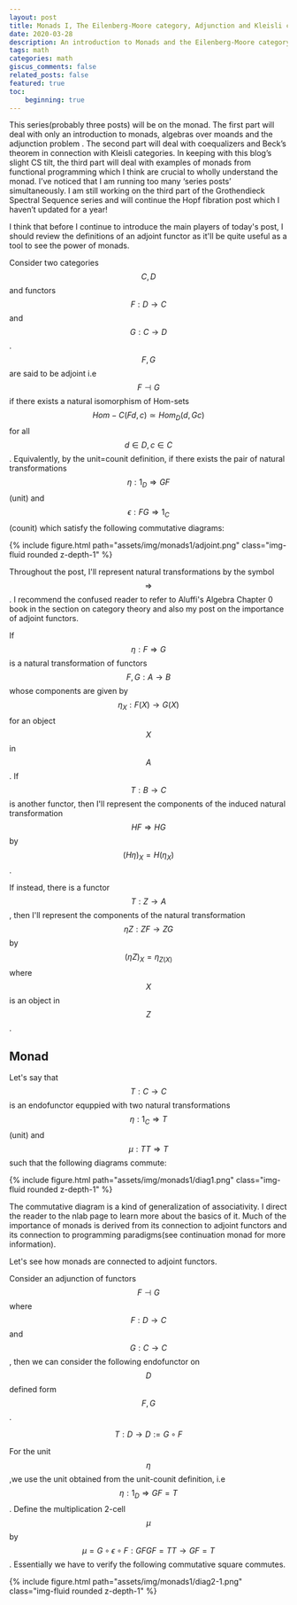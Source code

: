```yaml
---
layout: post
title: Monads I, The Eilenberg-Moore category, Adjunction and Kleisli categories
date: 2020-03-28
description: An introduction to Monads and the Eilenberg-Moore category
tags: math
categories: math
giscus_comments: false
related_posts: false
featured: true
toc:
    beginning: true
---
```


This series(probably three posts) will be on the monad. The first part will deal with only an introduction to monads, algebras over moands and the adjunction problem . The second part will deal with coequalizers and Beck’s theorem in connection with Kleisli categories. In keeping with this blog’s slight CS tilt, the third part will deal with examples of monads from functional programming which I think are crucial to wholly understand the monad. I’ve noticed that I am running too many ‘series posts’ simultaneously. I am still working on the third part of the Grothendieck Spectral Sequence series and will continue the Hopf fibration post which I haven’t updated for a year!

I think that before I continue to introduce the main players of today's post, I should review the definitions of an adjoint functor as it'll be quite useful as a tool to see the power of monads.

Consider two categories $$ C,D $$ and functors $$ F:D \to C $$ and $$ G:C \to D $$. $$ F,G $$ are said to be adjoint i.e $$ F \dashv G $$ if there exists a natural isomorphism of Hom-sets $$ Hom-{C}(Fd,c) \simeq Hom_{D}(d,Gc) $$ for all $$ d \in D,c \in C $$. Equivalently, by the unit=counit definition, if there exists the pair of natural transformations $$ \eta:1_{D} \Rightarrow GF $$(unit) and $$ \epsilon:FG \Rightarrow 1_{C} $$(counit) which satisfy the following commutative diagrams:

<div class="row mt-3">
    <div class="col-sm mt-3 mt-md-0">
        {% include figure.html path="assets/img/monads1/adjoint.png" class="img-fluid rounded z-depth-1" %}
    </div>
</div>

Throughout the post, I'll represent natural transformations by the symbol $$ \Rightarrow $$. I recommend the confused reader to refer to Aluffi's Algebra Chapter 0 book in the section on category theory and also my post on the importance of adjoint functors.

If $$ \eta:F \Rightarrow G$$ is a natural transformation of functors $$ F,G: A \to B $$ whose components are given by $$ \eta_{X}:F(X) \to G(X) $$ for an object $$ X $$ in $$ A $$. If $$ T:B \to C $$ is another functor, then I'll represent the components of the induced natural transformation $$ HF \Rightarrow HG $$ by $$ (H\eta)_{X}=H(\eta_{X}) $$.

If instead, there is a functor $$ T:Z \to A $$, then I'll represent the components of the natural transformation $$ \eta Z:ZF \to ZG $$ by $$ (\eta Z)_{X}=\eta_{Z(X)} $$ where $$ X $$ is an object in $$ Z $$.

## Monad

Let's say that $$ T:C \to C $$ is an endofunctor equppied with two natural transformations $$ \eta:1_{C} \Rightarrow T $$(unit) and $$ \mu:TT \Rightarrow T $$ such that the following diagrams commute:

<div class="row mt-3">
    <div class="col-sm mt-3 mt-md-0">
        {% include figure.html path="assets/img/monads1/diag1.png" class="img-fluid rounded z-depth-1" %}
    </div>
</div>

The commutative diagram is a kind of generalization of associativity. I direct the reader to the nlab page to learn more about the basics of it. Much of the importance of monads is derived from its connection to adjoint functors and its connection to programming paradigms(see continuation monad for more information).

Let's see how monads are connected to adjoint functors.

Consider an adjunction of functors  $$ F \dashv G $$ where $$ F:D \to C $$ and $$ G:C \to C $$, then we can consider the following endofunctor on $$ D $$ defined form $$ F,G $$.

$$ T:D \to D :=G \circ F $$

For the unit $$ \eta $$,we use the unit obtained from the unit-counit definition, i.e $$ \eta:1_{D} \Rightarrow GF=T $$. Define the multiplication 2-cell $$ \mu $$ by $$ \mu=G \circ \epsilon \circ F:GFGF=TT \to GF=T $$. Essentially we have to verify the following commutative square commutes.

<div class="row mt-3">
    <div class="col-sm mt-3 mt-md-0">
        {% include figure.html path="assets/img/monads1/diag2-1.png" class="img-fluid rounded z-depth-1" %}
    </div>
</div>